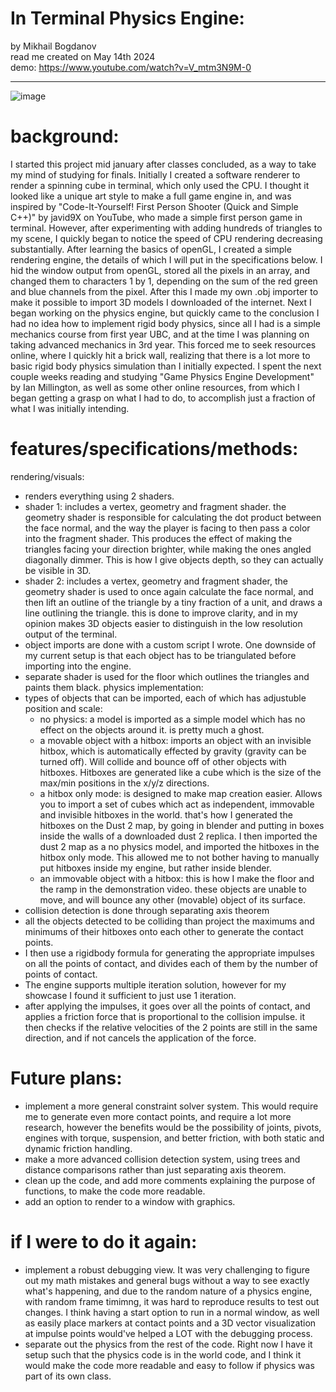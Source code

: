 # In Terminal Physics Engine:  

by Mikhail Bogdanov       
read me created on May 14th 2024  
demo: https://www.youtube.com/watch?v=V_mtm3N9M-0   


---  

![image](https://github.com/mishaBogdanov/physicsEngine/assets/78181954/af5b7e19-1d15-4105-a1eb-1bf6d7164146)
# background:
I started this project mid january after classes concluded, as a way to take my mind of studying for finals. Initially I created a software renderer to render a spinning cube in terminal, which only used the CPU. I thought it looked like a unique art style to make a full game engine in, and was inspired by "Code-It-Yourself! First Person Shooter (Quick and Simple C++)" by javid9X on YouTube, who made a simple first person game in terminal. However, after experimenting with adding hundreds of triangles to my scene, I quickly began to notice the speed of CPU rendering decreasing substantially. After learning the basics of openGL, I created a simple rendering engine, the details of which I will put in the specifications below. I hid the window output from openGL, stored all the pixels in an array, and changed them to characters 1 by 1, depending on the sum of the red green and blue channels from the pixel. After this I made my own .obj importer to make it possible to import 3D models I downloaded of the internet. Next I began working on the physics engine, but quickly came to the conclusion I had no idea how to implement rigid body physics, since all I had is a simple mechanics course from first year UBC, and at the time I was planning on taking advanced mechanics in 3rd year. This forced me to seek resources online, where I quickly hit a brick wall, realizing that there is a lot more to basic rigid body physics simulation than I initially expected. I spent the next couple weeks reading and studying "Game Physics Engine Development" by Ian Millington, as well as some other online resources, from which I began getting a grasp on what I had to do, to accomplish just a fraction of what I was initially intending.

# features/specifications/methods:
rendering/visuals:  
- renders everything using 2 shaders.
- shader 1: includes a vertex, geometry and fragment shader. the geometry shader is responsible for calculating the dot product between the face normal, and the way the player is facing to then pass a color into the fragment shader. This produces the effect of making the triangles facing your direction brighter, while making the ones angled diagonally dimmer. This is how I give objects depth, so they can actually be visible in 3D.
- shader 2: includes a vertex, geometry and fragment shader, the geometry shader is used to once again calculate the face normal, and then lift an outline of the triangle by a tiny fraction of a unit, and draws a line outlining the triangle. this is done to improve clarity, and in my opinion makes 3D objects easier to distinguish in the low resolution output of the terminal.
- object imports are done with a custom script I wrote. One downside of my current setup is that each object has to be triangulated before importing into the engine.
- separate shader is used for the floor which outlines the triangles and paints them black.
physics implementation:
- types of objects that can be imported, each of which has adjustuble position and scale:
  - no physics: a model is imported as a simple model which has no effect on the objects around it. is pretty much a ghost.
  - a movable object with a hitbox: imports an object with an invisible hitbox, which is automatically effected by gravity (gravity can be turned off). Will collide and bounce off of other objects with hitboxes. Hitboxes are generated like a cube which is the size of the max/min positions in the x/y/z directions.
  - a hitbox only mode: is designed to make map creation easier. Allows you to import a set of cubes which act as independent, immovable and invisible hitboxes in the world. that's how I generated the hitboxes on the Dust 2 map, by going in blender and putting in boxes inside the walls of a downloaded dust 2 replica. I then imported the dust 2 map as a no physics model, and imported the hitboxes in the hitbox only mode. This allowed me to not bother having to manually put hitboxes inside my engine, but rather inside blender.
  - an immovable object with a hitbox: this is how I make the floor and the ramp in the demonstration video. these objects are unable to move, and will bounce any other (movable) object of its surface.
- collision detection is done through separating axis theorem
- all the objects detected to be colliding than project the maximums and minimums of their hitboxes onto each other to generate the contact points.
- I then use a rigidbody formula for generating the appropriate impulses on all the points of contact, and divides each of them by the number of points of contact.
- The engine supports multiple iteration solution, however for my showcase I found it sufficient to just use 1 iteration.
- after applying the impulses, it goes over all the points of contact, and applies a friction force that is proportional to the collision impulse. it then checks if the relative velocities of the 2 points are still in the same direction, and if not cancels the application of the force.

# Future plans:
- implement a more general constraint solver system. This would require me to generate even more contact points, and require a lot more research, however the benefits would be the possibility of joints, pivots, engines with torque, suspension, and better friction, with both static and dynamic friction handling.
- make a more advanced collision detection system, using trees and distance comparisons rather than just separating axis theorem.
- clean up the code, and add more comments explaining the purpose of functions, to make the code more readable.
- add an option to render to a window with graphics.


# if I were to do it again:
- implement a robust debugging view. It was very challenging to figure out my math mistakes and general bugs without a way to see exactly what's happening, and due to the random nature of a physics engine, with random frame timimng, it was hard to reproduce results to test out changes. I think having a start option to run in a normal window, as well as easily place markers at contact points and a 3D vector visualization at impulse points would've helped a LOT with the debugging process.
- separate out the physics from the rest of the code. Right now I have it setup such that the physics code is in the world code, and I think it would make the code more readable and easy to follow if physics was part of its own class. 


